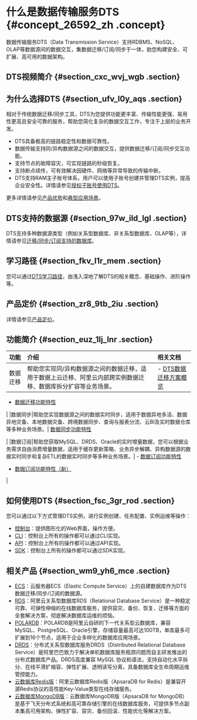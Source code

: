 # 什么是数据传输服务DTS {#concept_26592_zh .concept}

数据传输服务DTS（Data Transmission Service）支持RDBMS、NoSQL、OLAP等数据源间的数据交互，集数据迁移/订阅/同步于一体，助您构建安全、可扩展、高可用的数据架构。

## DTS视频简介 {#section_cxc_wvj_wgb .section}

  

## 为什么选择DTS {#section_ufv_l0y_aqs .section}

相对于传统数据迁移/同步工具，DTS为您提供功能更丰富、传输性能更强、易用性更高且安全可靠的服务，帮助您简化复杂的数据交互工作，专注于上层的业务开发。

-   DTS具备极高的链路稳定性和数据可靠性。
-   数据传输支持同/异构数据源之间的数据交互，提供数据迁移/订阅/同步交互功能。
-   支持节点的故障容灾，可实现链路的秒级恢复。
-   支持断点续传，可有效解决因硬件、网络等异常导致的传输中断。
-   DTS支持RAM主子账号体系，用户可以使用子账号创建并管理DTS实例，提高企业安全性。详情请参见[授权子账号使用DTS](../../../../cn.zh-CN/用户指南/RAM授权管理/授权子账号使用DTS.md#)。

更多详情请参见[产品优势](cn.zh-CN/产品简介/产品优势.md#)和[典型应用场景](cn.zh-CN/产品简介/典型应用场景.md#)。

## DTS支持的数据源 {#section_97w_ild_lgl .section}

DTS支持多种数据源类型（例如关系型数据库、非关系型数据库、OLAP等），详情请参见[迁移/同步/订阅支持的数据库](cn.zh-CN/产品简介/迁移__同步__订阅支持的数据库.md#)。

## 学习路径 {#section_fkv_l1r_mem .section}

您可以通过[DTS学习路径](https://help.aliyun.com/product/26590.html)，由浅入深地了解DTS的相关概念、基础操作、进阶操作等。

## 产品定价 {#section_zr8_9tb_2iu .section}

详情请参见[产品定价](../../../../cn.zh-CN/产品定价/产品定价.md#)。

## 功能简介 {#section_euz_1lj_lnr .section}

|功能|介绍|相关文档|
|:-|:-|:---|
|数据迁移|帮助您实现同/异构数据源之间的数据迁移，适用于数据上云迁移、阿里云内部跨实例数据迁移、数据库拆分扩容等业务场景。| -   [DTS数据迁移方案概览](../../../../cn.zh-CN/用户指南/数据迁移/DTS数据迁移方案概览.md#)
-   [数据迁移功能特性](cn.zh-CN/产品简介/功能特性/数据迁移.md#)

 |
|数据同步|帮助您实现数据源之间的数据实时同步，适用于数据异地多活、数据异地灾备、本地数据灾备、跨境数据同步、查询与报表分流、云BI及实时数据仓库等多种业务场景。| [数据同步功能特性](cn.zh-CN/产品简介/功能特性/数据同步.md#)

 |
|数据订阅|帮助您获取MySQL、DRDS、Oracle的实时增量数据，您可以根据业务需求自由消费增量数据，适用于缓存更新策略、业务异步解耦、异构数据源的数据实时同步和复杂ETL的数据实时同步等多种业务场景。| -   [数据订阅功能特性](cn.zh-CN/产品简介/功能特性/数据订阅（旧版）.md#)
-   [数据订阅功能特性（新）](cn.zh-CN/产品简介/功能特性/数据订阅（新版）.md#)

 |

## 如何使用DTS {#section_fsc_3gr_rod .section}

您可以通过以下方式管理DTS实例，进行实例创建、任务配置、实例运维等操作：

-   [控制台](https://dts.console.aliyun.com/)：提供图形化的Web界面，操作方便。
-   [CLI](https://help.aliyun.com/product/29991.html)：控制台上所有的操作都可以通过CLI实现。
-   [API](https://help.aliyun.com/document_detail/49456.html)：控制台上所有的操作都可以通过API实现。
-   [SDK](https://help.aliyun.com/document_detail/57690.html)：控制台上所有的操作都可以通过SDK实现。

## 相关产品 {#section_wm9_yh6_mce .section}

-   [ECS](https://help.aliyun.com/document_detail/25367.html)：云服务器ECS（Elastic Compute Service）上的自建数据库作为DTS数据迁移/同步/订阅的数据源。
-   [RDS](https://help.aliyun.com/document_detail/26092.html)：阿里云关系型数据库RDS（Relational Database Service）是一种稳定可靠、可弹性伸缩的在线数据库服务，提供容灾、备份、恢复、迁移等方面的全套解决方案，彻底解决数据库运维的烦恼。
-   [POLARDB](https://help.aliyun.com/document_detail/58764.html)：POLARDB是阿里云自研的下一代关系型云数据库，兼容MySQL、PostgreSQL、Oracle引擎，存储容量最高可达100TB，单库最多可扩展到16个节点，适用于企业多样化的数据库应用场景。
-   [DRDS](https://help.aliyun.com/document_detail/117729.html)：分布式关系型数据库服务DRDS（Distributed Relational Database Service）是阿里巴巴致力于解决单机数据库服务瓶颈问题而自主研发推出的分布式数据库产品。DRDS高度兼容 MySQL 协议和语法，支持自动化水平拆分、在线平滑扩缩容、弹性扩展、透明读写分离，具备数据库全生命周期运维管控能力。
-   [云数据库Redis版](https://help.aliyun.com/document_detail/26342.html)：阿里云数据库Redis版（ApsaraDB for Redis）是兼容开源Redis协议的高性能Key-Value类型在线存储服务。
-   [云数据库MongoDB版](https://help.aliyun.com/document_detail/26558.html)：云数据库MongoDB版（ApsaraDB for MongoDB）是基于飞天分布式系统和高可靠存储引擎的在线数据库服务，可提供多节点副本集高可用架构、弹性扩容、容灾、备份回滚、性能优化等解决方案。

